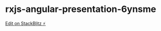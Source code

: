 # rxjs-angular-presentation-6ynsme

[Edit on StackBlitz ⚡️](https://stackblitz.com/edit/rxjs-angular-presentation-vg8a68)